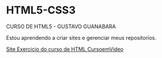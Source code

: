 # HTML5-CSS3
 CURSO DE HTML5 - GUSTAVO GUANABARA

Estou aprendendo a criar sites e gerenciar meus repositorios.

<a href="https://muralhafdt.github.io/HTML5-CSS3/ex022/android.html#">Site Exercicio do curso de HTML CursoemVideo</a>